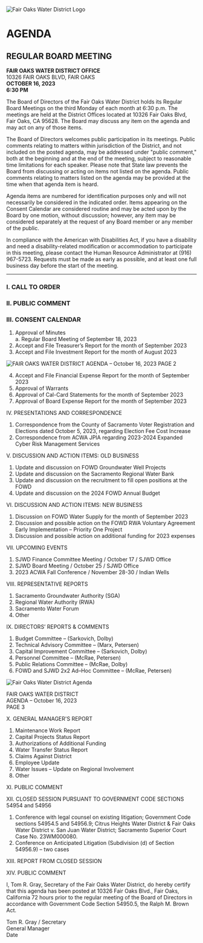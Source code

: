 <!-- Page 1 -->
![Fair Oaks Water District Logo](https://example.com/logo.png)

# AGENDA
## REGULAR BOARD MEETING

**FAIR OAKS WATER DISTRICT OFFICE**  
10326 FAIR OAKS BLVD, FAIR OAKS  
**OCTOBER 16, 2023**  
**6:30 PM**

The Board of Directors of the Fair Oaks Water District holds its Regular Board Meetings on the third Monday of each month at 6:30 p.m. The meetings are held at the District Offices located at 10326 Fair Oaks Blvd, Fair Oaks, CA 95628. The Board may discuss any item on the agenda and may act on any of those items.

The Board of Directors welcomes public participation in its meetings. Public comments relating to matters within jurisdiction of the District, and not included on the posted agenda, may be addressed under "public comment," both at the beginning and at the end of the meeting, subject to reasonable time limitations for each speaker. Please note that State law prevents the Board from discussing or acting on items not listed on the agenda. Public comments relating to matters listed on the agenda may be provided at the time when that agenda item is heard.

Agenda items are numbered for identification purposes only and will not necessarily be considered in the indicated order. Items appearing on the Consent Calendar are considered routine and may be acted upon by the Board by one motion, without discussion; however, any item may be considered separately at the request of any Board member or any member of the public.

In compliance with the American with Disabilities Act, if you have a disability and need a disability-related modification or accommodation to participate in this meeting, please contact the Human Resource Administrator at (916) 967-5723. Requests must be made as early as possible, and at least one full business day before the start of the meeting.

---

### I. CALL TO ORDER

### II. PUBLIC COMMENT

### III. CONSENT CALENDAR
1. Approval of Minutes  
   a. Regular Board Meeting of September 18, 2023  
2. Accept and File Treasurer’s Report for the month of September 2023  
3. Accept and File Investment Report for the month of August 2023  
<!-- Page 2 -->
![FAIR OAKS WATER DISTRICT AGENDA – October 16, 2023 PAGE 2](https://via.placeholder.com/993x768.png?text=FAIR+OAKS+WATER+DISTRICT+AGENDA+%E2%80%93+October+16%2C+2023+PAGE+2)

4. Accept and File Financial Expense Report for the month of September 2023  
5. Approval of Warrants  
6. Approval of Cal-Card Statements for the month of September 2023  
7. Approval of Board Expense Report for the month of September 2023  

IV. PRESENTATIONS AND CORRESPONDENCE  
1. Correspondence from the County of Sacramento Voter Registration and Elections dated October 5, 2023, regarding Election Fee Cost Increase  
2. Correspondence from ACWA JPIA regarding 2023-2024 Expanded Cyber Risk Management Services  

V. DISCUSSION AND ACTION ITEMS: OLD BUSINESS  
1. Update and discussion on FOWD Groundwater Well Projects  
2. Update and discussion on the Sacramento Regional Water Bank  
3. Update and discussion on the recruitment to fill open positions at the FOWD  
4. Update and discussion on the 2024 FOWD Annual Budget  

VI. DISCUSSION AND ACTION ITEMS: NEW BUSINESS  
1. Discussion on FOWD Water Supply for the month of September 2023  
2. Discussion and possible action on the FOWD RWA Voluntary Agreement Early Implementation – Priority One Project  
3. Discussion and possible action on additional funding for 2023 expenses  

VII. UPCOMING EVENTS  
1. SJWD Finance Committee Meeting / October 17 / SJWD Office  
2. SJWD Board Meeting / October 25 / SJWD Office  
3. 2023 ACWA Fall Conference / November 28-30 / Indian Wells  

VIII. REPRESENTATIVE REPORTS  
1. Sacramento Groundwater Authority (SGA)  
2. Regional Water Authority (RWA)  
3. Sacramento Water Forum  
4. Other  

IX. DIRECTORS’ REPORTS & COMMENTS  
1. Budget Committee – (Sarkovich, Dolby)  
2. Technical Advisory Committee – (Marx, Petersen)  
3. Capital Improvement Committee – (Sarkovich, Dolby)  
4. Personnel Committee – (McRae, Petersen)  
5. Public Relations Committee – (McRae, Dolby)  
6. FOWD and SJWD 2x2 Ad–Hoc Committee – (McRae, Petersen)  
<!-- Page 3 -->
![Fair Oaks Water District Agenda](https://via.placeholder.com/768x993.png?text=Fair+Oaks+Water+District+Agenda)

FAIR OAKS WATER DISTRICT  
AGENDA – October 16, 2023  
PAGE 3  

X. GENERAL MANAGER'S REPORT  
1. Maintenance Work Report  
2. Capital Projects Status Report  
3. Authorizations of Additional Funding  
4. Water Transfer Status Report  
5. Claims Against District  
6. Employee Update  
7. Water Issues – Update on Regional Involvement  
8. Other  

XI. PUBLIC COMMENT  

XII. CLOSED SESSION PURSUANT TO GOVERNMENT CODE SECTIONS 54954 and 54956  
1. Conference with legal counsel on existing litigation; Government Code sections 54954.5 and 54956.9; Citrus Heights Water District & Fair Oaks Water District v. San Juan Water District; Sacramento Superior Court Case No. 23WM000080.  
2. Conference on Anticipated Litigation (Subdivision (d) of Section 54956.9) – two cases  

XIII. REPORT FROM CLOSED SESSION  

XIV. PUBLIC COMMENT  

I, Tom R. Gray, Secretary of the Fair Oaks Water District, do hereby certify that this agenda has been posted at 10326 Fair Oaks Blvd., Fair Oaks, California 72 hours prior to the regular meeting of the Board of Directors in accordance with Government Code Section 54950.5, the Ralph M. Brown Act.  

Tom R. Gray / Secretary  
General Manager  
Date  
